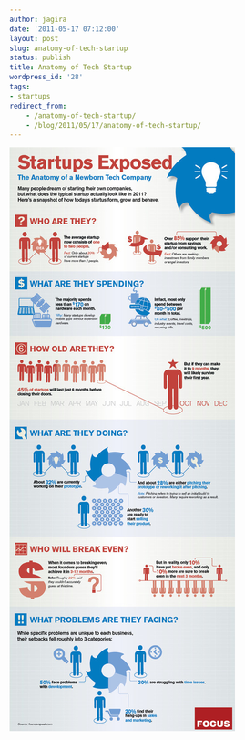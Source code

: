 ```yaml
---
author: jagira
date: '2011-05-17 07:12:00'
layout: post
slug: anatomy-of-tech-startup
status: publish
title: Anatomy of Tech Startup
wordpress_id: '28'
tags:
- startups
redirect_from:
    - /anatomy-of-tech-startup/
    - /blog/2011/05/17/anatomy-of-tech-startup/
---
```


![Tech Startup](/img/posts/archives/startups.png)


